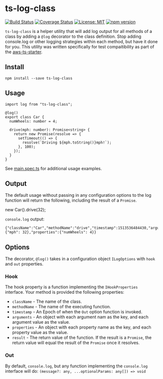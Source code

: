 # ts-log-class

[![Build Status](https://travis-ci.org/bakerstreet-industries/ts-log-class.svg?branch=master)](https://travis-ci.org/bakerstreet-industries/ts-log-class.svg?branch=master)
[![Coverage Status](https://coveralls.io/repos/github/bakerstreet-industries/ts-log-class/badge.svg?branch=master)](https://coveralls.io/github/bakerstreet-industries/ts-log-class?branch=master)
[![License: MIT](https://img.shields.io/badge/License-MIT-brightgreen.svg)](https://opensource.org/licenses/MIT)
[![npm version](https://badge.fury.io/js/ts-log-class.svg)](https://badge.fury.io/js/ts-log-class)


`ts-log-class` is a helper utility that will add log output for all methods of a class by adding a `@log` decorator to the class definition. Stop adding console.log or other logging strategies within each method, but have it done for you. This utility was written specifically for test compaitibility as part of the [aws-ts-starter](https://github.com/bakerstreet-industries/aws-ts-starter).


## Install

`npm install --save ts-log-class`

## Usage

```
import log from "ts-log-class";

@log()
export class Car {
  numWheels: number = 4;

  drive(mph: number): Promise<string> {
    return new Promise(resolve => {
      setTimeout(() => {
        resolve(`Driving ${mph.toString()}mph!`);
      }, 100);
    });
  }
}
```

See [main.spec.ts](https://github.com/bakerstreet-industries/ts-log-class/blob/master/tests/main.spec.ts) for additional usage examples.

## Output

The default usage without passing in any configuration options to the log function will return the following, including the result of a `Promise`.

new Car().drive(32);

`console.log` output:
```
{"className":"Car","methodName":"drive","timestamp":1513536484430,"arguments":{"mph": 32},"properties":{"numWheels": 4}}
```

## Options

The decorator, `@log()` takes in a configuration object `ILogOptions` with `hook` and `out` properties.

### Hook

The hook property is a function implementing the `IHookProperties` interface. Your method is provided the following properties:
* `className` - The name of the class.
* `methodName` - The name of the executing function.
* `timestamp` - An Epoch of when the `Out` option function is invoked.
* `arguments` - An object with each argument nam as the key, and each argument value as the value.
* `properties` - An object with each property name as the key, and each property value as the value.
* `result` - The return value of the function. If the result is a `Promise`, the return value will equal the result of the `Promise` once it resolves.

### Out

By default, `console.log`, but any function implementing the `console.log` interface will do: `(message?: any, ...optionalParams: any[]) => void`
